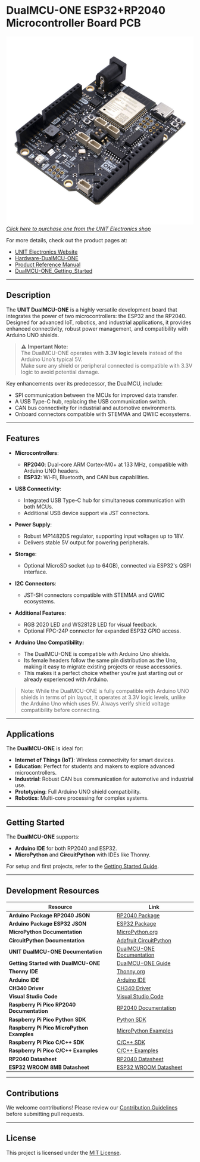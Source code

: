# DualMCU-ONE ESP32+RP2040 Microcontroller Board PCB

<a href="https://uelectronics.com/producto/unit-dualmcu-one-esp32-rp2040/"><img src="Resources/IMG_3134.jpg?raw=true" width="650px"><br/>
*Click here to purchase one from the UNIT Electronics shop*</a>

For more details, check out the product pages at:
* [UNIT Electronics Website](https://uelectronics.com/)
* [Hardware-DualMCU-ONE](https://github.com/UNIT-Electronics/DualMCU-ONE/tree/main/Hardware)
* [Product Reference Manual](https://github.com/UNIT-Electronics/DualMCU-ONE/blob/main/DualMCU-ONE(Product%20Reference%20Manual%20)%5BEN%5D.pdf)
* [DualMCU-ONE_Getting_Started](https://unit-electronics.github.io/DualMCU-ONE/index.html)

---

## Description

The **UNIT DualMCU-ONE** is a highly versatile development board that integrates the power of two microcontrollers: the ESP32 and the RP2040. Designed for advanced IoT, robotics, and industrial applications, it provides enhanced connectivity, robust power management, and compatibility with Arduino UNO shields.

> ⚠️ **Important Note:**  
> The DualMCU-ONE operates with **3.3V logic levels** instead of the Arduino Uno’s typical 5V.  
> Make sure any shield or peripheral connected is compatible with 3.3V logic to avoid potential damage.

Key enhancements over its predecessor, the DualMCU, include:
- SPI communication between the MCUs for improved data transfer.
- A USB Type-C hub, replacing the USB communication switch.
- CAN bus connectivity for industrial and automotive environments.
- Onboard connectors compatible with STEMMA and QWIIC ecosystems.



---

## Features

- **Microcontrollers**:
  - **RP2040**: Dual-core ARM Cortex-M0+ at 133 MHz, compatible with Arduino UNO headers.
  - **ESP32**: Wi-Fi, Bluetooth, and CAN bus capabilities.

- **USB Connectivity**:
  - Integrated USB Type-C hub for simultaneous communication with both MCUs.
  - Additional USB device support via JST connectors.

- **Power Supply**:
  - Robust MP1482DS regulator, supporting input voltages up to 18V.
  - Delivers stable 5V output for powering peripherals.

- **Storage**:
  - Optional MicroSD socket (up to 64GB), connected via ESP32's QSPI interface.

- **I2C Connectors**:
  - JST-SH connectors compatible with STEMMA and QWIIC ecosystems.

- **Additional Features**:
  - RGB 2020 LED and WS2812B LED for visual feedback.
  - Optional FPC-24P connector for expanded ESP32 GPIO access.

- **Arduino Uno Compatibility:**  
  - The DualMCU-ONE is compatible with Arduino Uno shields.  
  - Its female headers follow the same pin distribution as the Uno, making it easy to migrate existing projects or reuse accessories.  
  - This makes it a perfect choice whether you're just starting out or already experienced with Arduino.

> Note: While the DualMCU-ONE is fully compatible with Arduino UNO shields in terms of pin layout, it operates at 3.3V logic levels, unlike the Arduino Uno which uses 5V. Always   verify shield voltage compatibility before connecting.
---

## Applications

The **DualMCU-ONE** is ideal for:
- **Internet of Things (IoT)**: Wireless connectivity for smart devices.
- **Education**: Perfect for students and makers to explore advanced microcontrollers.
- **Industrial**: Robust CAN bus communication for automotive and industrial use.
- **Prototyping**: Full Arduino UNO shield compatibility.
- **Robotics**: Multi-core processing for complex systems.

---

## Getting Started

The **DualMCU-ONE** supports:
- **Arduino IDE** for both RP2040 and ESP32.
- **MicroPython** and **CircuitPython** with IDEs like Thonny.

For setup and first projects, refer to the [Getting Started Guide](https://unit-electronics.github.io/DualMCU-ONE/index.html).

---

## Development Resources

| Resource                                   | Link                                                                                   |
|-------------------------------------------|----------------------------------------------------------------------------------------|
| **Arduino Package RP2040 JSON**           | [RP2040 Package](https://github.com/UNIT-Electronics/Uelectronics-RP2040-Arduino-Package) |
| **Arduino Package ESP32 JSON**            | [ESP32 Package](https://github.com/UNIT-Electronics/Uelectronics-ESP32-Arduino-Package) |
| **MicroPython Documentation**             | [MicroPython.org](https://micropython.org/)                                            |
| **CircuitPython Documentation**           | [Adafruit CircuitPython](https://circuitpython.org/)                                   |
| **UNIT DualMCU-ONE Documentation**        | [DualMCU-ONE Documentation](https://github.com/UNIT-Electronics/DualMCU-ONE)          |
| **Getting Started with DualMCU-ONE**      | [DualMCU-ONE Guide](https://unit-electronics.github.io/DualMCU-ONE/index.html)        |
| **Thonny IDE**                            | [Thonny.org](https://thonny.org/)                                                     |
| **Arduino IDE**                           | [Arduino IDE](https://www.arduino.cc/en/software)                                     |
| **CH340 Driver**                          | [CH340 Driver](http://www.wch-ic.com/downloads/CH341SER_ZIP.html)                     |
| **Visual Studio Code**                    | [Visual Studio Code](https://code.visualstudio.com/download)                          |
| **Raspberry Pi Pico RP2040 Documentation**| [RP2040 Documentation](https://www.raspberrypi.com/documentation/microcontrollers/)   |
| **Raspberry Pi Pico Python SDK**          | [Python SDK](https://datasheets.raspberrypi.com/pico/raspberry-pi-pico-python-sdk.pdf) |
| **Raspberry Pi Pico MicroPython Examples**| [MicroPython Examples](https://github.com/raspberrypi/pico-micropython-examples)      |
| **Raspberry Pi Pico C/C++ SDK**           | [C/C++ SDK](https://www.raspberrypi.com/documentation/microcontrollers/c_sdk.html)    |
| **Raspberry Pi Pico C/C++ Examples**      | [C/C++ Examples](https://github.com/raspberrypi/pico-examples)                        |
| **RP2040 Datasheet**                      | [RP2040 Datasheet](https://datasheets.raspberrypi.com/rp2040/rp2040-datasheet.pdf)    |
| **ESP32 WROOM 8MB Datasheet**             | [ESP32 WROOM Datasheet](https://www.espressif.com/sites/default/files/documentation/esp32-wroom-32e_esp32-wroom-32ue_datasheet_en.pdf) |


---

## Contributions

We welcome contributions! Please review our [Contribution Guidelines](CONTRIBUTING.md) before submitting pull requests.

---

## License

This project is licensed under the [MIT License](LICENSE).
